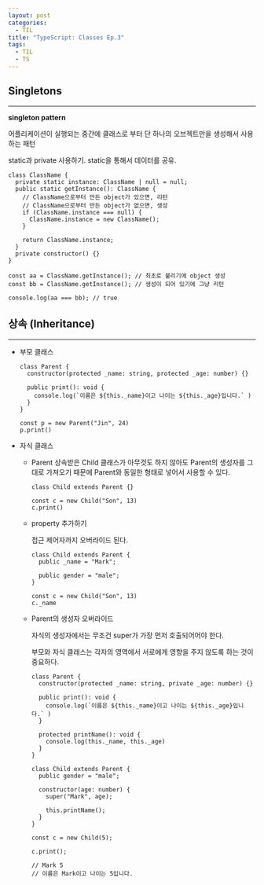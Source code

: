 ```yaml
---
layout: post
categories:
  - TIL
title: "TypeScript: Classes Ep.3"
tags:
  - TIL
  - TS
---
```


## __Singletons__
---

**singleton pattern**

어플리케이션이 실행되는 중간에 클래스로 부터 단 하나의 오브젝트만을 생성해서 사용하는 패턴

static과 private 사용하기. static을 통해서 데이터를 공유.

```tsx
class ClassName {
  private static instance: ClassName | null = null;
  public static getInstance(): ClassName {
    // ClassName으로부터 만든 object가 있으면, 리턴
    // ClassName으로부터 만든 object가 없으면, 생성
    if (ClassName.instance === null) {
      ClassName.instance = new ClassName();
    }

    return ClassName.instance;
  }
  private constructor() {}
}

const aa = ClassName.getInstance(); // 최초로 불리기에 object 생성
const bb = ClassName.getInstance(); // 생성이 되어 있기에 그냥 리턴

console.log(aa === bb); // true
```

## __상속 (Inheritance)__
---

- 부모 클래스
  
  ```tsx
  class Parent {
    constructor(protected _name: string, protected _age: number) {}
    
    public print(): void {
      console.log(`이름은 ${this._name}이고 나이는 ${this._age}입니다.` )
    }
  }
  
  const p = new Parent("Jin", 24)
  p.print()
  ```
  
- 자식 클래스
  - Parent 상속받은 Child 클래스가 아무것도 하지 않아도 Parent의 생성자를 그대로 가져오기 때문에 Parent와 동일한 형태로 넣어서 사용할 수 있다.
      
    ```tsx
    class Child extends Parent {}
    
    const c = new Child("Son", 13)
    c.print()
    ```
      
  - property 추가하기
    
    접근 제어자까지 오버라이드 된다.
    
    ```tsx
    class Child extends Parent {
      public _name = "Mark";
    
      public gender = "male";
    }
    
    const c = new Child("Son", 13)
    c._name 
    ```
      
  - Parent의 생성자 오버라이드
    
    자식의 생성자에서는 무조건 super가 가장 먼저 호출되어어야 한다.
    
    부모와 자식 클래스는 각자의 영역에서 서로에게 영향을 주지 않도록 하는 것이 중요하다.
    
    ```tsx
    class Parent {
      constructor(protected _name: string, private _age: number) {}
      
      public print(): void {
        console.log(`이름은 ${this._name}이고 나이는 ${this._age}입니다.` )
      }
    
      protected printName(): void {
        console.log(this._name, this._age)
      }
    }
    
    class Child extends Parent {
      public gender = "male";
    
      constructor(age: number) {
        super("Mark", age);
    
        this.printName();
      }
    }
    
    const c = new Child(5);
    
    c.print();
    
    // Mark 5
    // 이름은 Mark이고 나이는 5입니다.
    ```